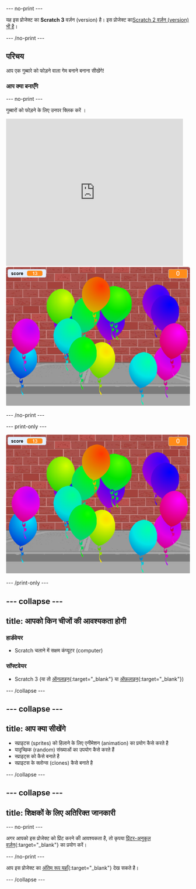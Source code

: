 --- no-print ---

यह इस प्रोजेक्ट का **Scratch 3** वर्ज़न (version) है। इस प्रोजेक्ट का[Scratch 2 वर्ज़न (version) भी है](https://projects.raspberrypi.org/en/projects/balloons-scratch2)।

--- /no-print ---

## परिचय

आप एक गुब्बारे को फोड़ने वाला गेम बनाने बनाना सीखेंगे!


### आप क्या बनाएँगे

--- no-print ---

गुब्बारों को फोड़ने के लिए उनपर क्लिक करें ।

<div class="scratch-preview">
  <iframe allowtransparency="true" width="485" height="402" src="https://scratch.mit.edu/projects/embed/299206746/?autostart=false" frameborder="0" scrolling="no"></iframe>
  <img src="images/balloons-final.png">
</div>

--- /no-print ---

--- print-only ---

![complete project](images/balloons-final.png)

--- /print-only ---

--- collapse ---
---
title: आपको किन चीजों की आवश्यकता होगी
---

### हार्डवेयर

+ Scratch चलाने में सक्षम कंप्यूटर (computer)

### सॉफ्टवेयर

+ Scratch 3 (या तो [ऑनलाइन](http://rpf.io/scratchon){:target="_blank"} या [ऑफ़लाइन](http://rpf.io/scratchoff){:target="_blank"})

--- /collapse ---

--- collapse ---
---
title: आप क्या सीखेंगे
---

- स्प्राइटस (sprites) को हिलाने के लिए एनीमेशन (animation) का प्रयोग कैसे करते है
- यादृच्छिक (random) संख्याओं का उपयोग कैसे करते हैं
- स्प्राइट्स को कैसे बनाते है
- स्प्राइटस के क्लोन्स (clones) कैसे बनाते है

--- /collapse ---

--- collapse ---
---
title: शिक्षकों के लिए अतिरिक्त जानकारी
---

--- no-print ---

अगर आपको इस प्रोजेक्ट को प्रिंट करने की आवश्यकता है, तो कृपया [प्रिंटर-अनुकूल वर्ज़न](https://projects.raspberrypi.org/hi-IN/projects/balloons/print){:target="_blank"} का प्रयोग करें।

--- /no-print ---

आप इस प्रोजेक्ट का [अंतिम रूप यहाँ](http://rpf.io/p/hi-IN/balloons-get){:target="_blank"} देख सकते है।

--- /collapse ---
